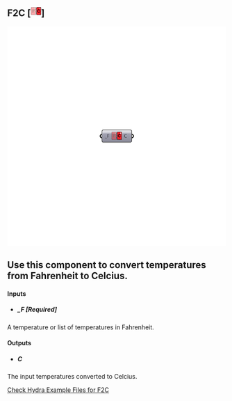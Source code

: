 ## F2C [![](../../images/icons/F2C.png)]

![](../../images/components/F2C.png)

Use this component to convert temperatures from Fahrenheit to Celcius.
 -
 

#### Inputs
* ##### _F [Required]
A temperature or list of temperatures in Fahrenheit.

#### Outputs
* ##### C
The input temperatures converted to Celcius.


[Check Hydra Example Files for F2C](https://hydrashare.github.io/hydra/index.html?keywords=Ladybug_F2C)